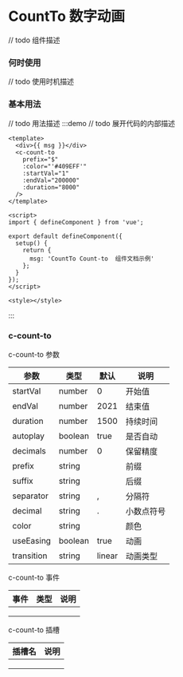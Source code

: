 # CountTo 数字动画

// todo 组件描述

### 何时使用

// todo 使用时机描述

### 基本用法

// todo 用法描述
:::demo // todo 展开代码的内部描述

```vue
<template>
  <div>{{ msg }}</div>
  <c-count-to
    prefix="$"
    :color="'#409EFF'"
    :startVal="1"
    :endVal="200000"
    :duration="8000"
  />
</template>

<script>
import { defineComponent } from 'vue';

export default defineComponent({
  setup() {
    return {
      msg: 'CountTo Count-to  组件文档示例'
    };
  }
});
</script>

<style></style>
```

:::

### c-count-to

c-count-to 参数

| 参数       | 类型    | 默认   | 说明       |
| ---------- | ------- | ------ | ---------- |
| startVal   | number  | 0      | 开始值     |
| endVal     | number  | 2021   | 结束值     |
| duration   | number  | 1500   | 持续时间   |
| autoplay   | boolean | true   | 是否自动   |
| decimals   | number  | 0      | 保留精度   |
| prefix     | string  |        | 前缀       |
| suffix     | string  |        | 后缀       |
| separator  | string  | ,      | 分隔符     |
| decimal    | string  | .      | 小数点符号 |
| color      | string  |        | 颜色       |
| useEasing  | boolean | true   | 动画       |
| transition | string  | linear | 动画类型   |

c-count-to 事件

| 事件 | 类型 | 说明 |
| ---- | ---- | ---- |
|      |      |      |
|      |      |      |
|      |      |      |

c-count-to 插槽

| 插槽名 | 说明 |
| ------ | ---- |
|        |      |
|        |      |
|        |      |
